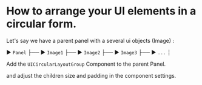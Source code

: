 # How to arrange your UI elements in a circular form.

Let's say we have a parent panel with a several ui objects (Image) :

► `Panel`
├── ► `Image1`
├── ► `Image2`
├── ► `Image3`
├── ► `...`
┊

Add the `UICircularLayoutGroup` Component to the parent Panel.

and adjust the children size and padding in the component settings.
